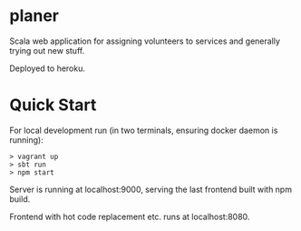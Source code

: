 # planer

Scala web application for assigning volunteers to services and generally trying out new stuff.

Deployed to heroku.

# Quick Start

For local development run (in two terminals, ensuring docker daemon is running):

```
> vagrant up
> sbt run
> npm start
```

Server is running at localhost:9000, serving the last frontend built with npm build.

Frontend with hot code replacement etc. runs at localhost:8080.
